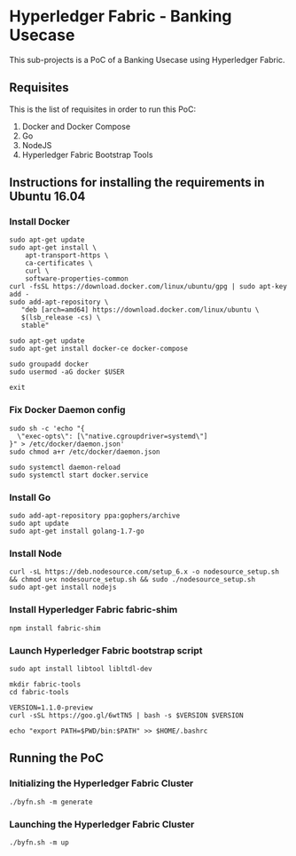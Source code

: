 # Hyperledger Fabric - Banking Usecase

This sub-projects is a PoC of a Banking Usecase using Hyperledger Fabric.

## Requisites

This is the list of requisites in order to run this PoC:

1. Docker and Docker Compose
2. Go
3. NodeJS
4. Hyperledger Fabric Bootstrap Tools

## Instructions for installing the requirements in Ubuntu 16.04

### Install Docker

```
sudo apt-get update
sudo apt-get install \
    apt-transport-https \
    ca-certificates \
    curl \
    software-properties-common
curl -fsSL https://download.docker.com/linux/ubuntu/gpg | sudo apt-key add -
sudo add-apt-repository \
   "deb [arch=amd64] https://download.docker.com/linux/ubuntu \
   $(lsb_release -cs) \
   stable"

sudo apt-get update
sudo apt-get install docker-ce docker-compose

sudo groupadd docker
sudo usermod -aG docker $USER

exit
```

### Fix Docker Daemon config

```
sudo sh -c 'echo "{
  \"exec-opts\": [\"native.cgroupdriver=systemd\"]
}" > /etc/docker/daemon.json'
sudo chmod a+r /etc/docker/daemon.json

sudo systemctl daemon-reload
sudo systemctl start docker.service
```

### Install Go

```
sudo add-apt-repository ppa:gophers/archive
sudo apt update
sudo apt-get install golang-1.7-go
```

### Install Node

```
curl -sL https://deb.nodesource.com/setup_6.x -o nodesource_setup.sh && chmod u+x nodesource_setup.sh && sudo ./nodesource_setup.sh
sudo apt-get install nodejs
```

### Install Hyperledger Fabric fabric-shim

```
npm install fabric-shim
```

### Launch Hyperledger Fabric bootstrap script

```
sudo apt install libtool libltdl-dev

mkdir fabric-tools
cd fabric-tools

VERSION=1.1.0-preview
curl -sSL https://goo.gl/6wtTN5 | bash -s $VERSION $VERSION

echo "export PATH=$PWD/bin:$PATH" >> $HOME/.bashrc
```

## Running the PoC

### Initializing the Hyperledger Fabric Cluster 

```
./byfn.sh -m generate
```

### Launching the Hyperledger Fabric Cluster 

```
./byfn.sh -m up
```